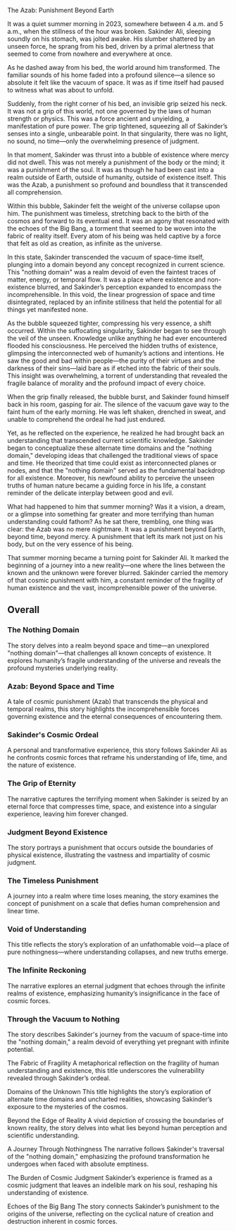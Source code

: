 The Azab: Punishment Beyond Earth

It was a quiet summer morning in 2023, somewhere between 4 a.m. and 5 a.m., when the stillness of the hour was broken. Sakinder Ali, sleeping soundly on his stomach, was jolted awake. His slumber shattered by an unseen force, he sprang from his bed, driven by a primal alertness that seemed to come from nowhere and everywhere at once.

As he dashed away from his bed, the world around him transformed. The familiar sounds of his home faded into a profound silence—a silence so absolute it felt like the vacuum of space. It was as if time itself had paused to witness what was about to unfold.

Suddenly, from the right corner of his bed, an invisible grip seized his neck. It was not a grip of this world, not one governed by the laws of human strength or physics. This was a force ancient and unyielding, a manifestation of pure power. The grip tightened, squeezing all of Sakinder’s senses into a single, unbearable point. In that singularity, there was no light, no sound, no time—only the overwhelming presence of judgment.

In that moment, Sakinder was thrust into a bubble of existence where mercy did not dwell. This was not merely a punishment of the body or the mind; it was a punishment of the soul. It was as though he had been cast into a realm outside of Earth, outside of humanity, outside of existence itself. This was the Azab, a punishment so profound and boundless that it transcended all comprehension.

Within this bubble, Sakinder felt the weight of the universe collapse upon him. The punishment was timeless, stretching back to the birth of the cosmos and forward to its eventual end. It was an agony that resonated with the echoes of the Big Bang, a torment that seemed to be woven into the fabric of reality itself. Every atom of his being was held captive by a force that felt as old as creation, as infinite as the universe.

In this state, Sakinder transcended the vacuum of space-time itself, plunging into a domain beyond any concept recognized in current science. This "nothing domain" was a realm devoid of even the faintest traces of matter, energy, or temporal flow. It was a place where existence and non-existence blurred, and Sakinder’s perception expanded to encompass the incomprehensible. In this void, the linear progression of space and time disintegrated, replaced by an infinite stillness that held the potential for all things yet manifested none.

As the bubble squeezed tighter, compressing his very essence, a shift occurred. Within the suffocating singularity, Sakinder began to see through the veil of the unseen. Knowledge unlike anything he had ever encountered flooded his consciousness. He perceived the hidden truths of existence, glimpsing the interconnected web of humanity’s actions and intentions. He saw the good and bad within people—the purity of their virtues and the darkness of their sins—laid bare as if etched into the fabric of their souls. This insight was overwhelming, a torrent of understanding that revealed the fragile balance of morality and the profound impact of every choice.

When the grip finally released, the bubble burst, and Sakinder found himself back in his room, gasping for air. The silence of the vacuum gave way to the faint hum of the early morning. He was left shaken, drenched in sweat, and unable to comprehend the ordeal he had just endured.

Yet, as he reflected on the experience, he realized he had brought back an understanding that transcended current scientific knowledge. Sakinder began to conceptualize these alternate time domains and the "nothing domain," developing ideas that challenged the traditional views of space and time. He theorized that time could exist as interconnected planes or nodes, and that the "nothing domain" served as the fundamental backdrop for all existence. Moreover, his newfound ability to perceive the unseen truths of human nature became a guiding force in his life, a constant reminder of the delicate interplay between good and evil.

What had happened to him that summer morning? Was it a vision, a dream, or a glimpse into something far greater and more terrifying than human understanding could fathom? As he sat there, trembling, one thing was clear: the Azab was no mere nightmare. It was a punishment beyond Earth, beyond time, beyond mercy. A punishment that left its mark not just on his body, but on the very essence of his being.

That summer morning became a turning point for Sakinder Ali. It marked the beginning of a journey into a new reality—one where the lines between the known and the unknown were forever blurred. Sakinder carried the memory of that cosmic punishment with him, a constant reminder of the fragility of human existence and the vast, incomprehensible power of the universe.


## Overall

### The Nothing Domain
The story delves into a realm beyond space and time—an unexplored "nothing domain"—that challenges all known concepts of existence. It explores humanity’s fragile understanding of the universe and reveals the profound mysteries underlying reality.

### Azab: Beyond Space and Time
A tale of cosmic punishment (Azab) that transcends the physical and temporal realms, this story highlights the incomprehensible forces governing existence and the eternal consequences of encountering them.

### Sakinder's Cosmic Ordeal
A personal and transformative experience, this story follows Sakinder Ali as he confronts cosmic forces that reframe his understanding of life, time, and the nature of existence.

### The Grip of Eternity
The narrative captures the terrifying moment when Sakinder is seized by an eternal force that compresses time, space, and existence into a singular experience, leaving him forever changed.

### Judgment Beyond Existence
The story portrays a punishment that occurs outside the boundaries of physical existence, illustrating the vastness and impartiality of cosmic judgment.

### The Timeless Punishment
A journey into a realm where time loses meaning, the story examines the concept of punishment on a scale that defies human comprehension and linear time.

### Void of Understanding
This title reflects the story’s exploration of an unfathomable void—a place of pure nothingness—where understanding collapses, and new truths emerge.

### The Infinite Reckoning
The narrative explores an eternal judgment that echoes through the infinite realms of existence, emphasizing humanity’s insignificance in the face of cosmic forces.

### Through the Vacuum to Nothing
The story describes Sakinder's journey from the vacuum of space-time into the "nothing domain," a realm devoid of everything yet pregnant with infinite potential.

The Fabric of Fragility
A metaphorical reflection on the fragility of human understanding and existence, this title underscores the vulnerability revealed through Sakinder’s ordeal.

Domains of the Unknown
This title highlights the story’s exploration of alternate time domains and uncharted realities, showcasing Sakinder’s exposure to the mysteries of the cosmos.

Beyond the Edge of Reality
A vivid depiction of crossing the boundaries of known reality, the story delves into what lies beyond human perception and scientific understanding.

A Journey Through Nothingness
The narrative follows Sakinder's traversal of the "nothing domain," emphasizing the profound transformation he undergoes when faced with absolute emptiness.

The Burden of Cosmic Judgment
Sakinder’s experience is framed as a cosmic judgment that leaves an indelible mark on his soul, reshaping his understanding of existence.

Echoes of the Big Bang
The story connects Sakinder’s punishment to the origins of the universe, reflecting on the cyclical nature of creation and destruction inherent in cosmic forces.
